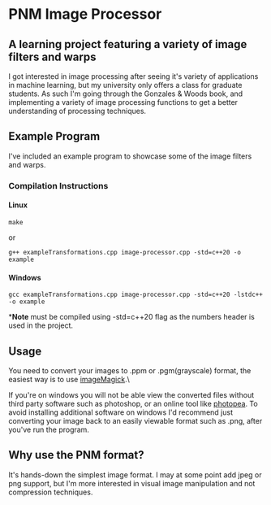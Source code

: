 # PNM Image Processor
## A learning project featuring a variety of image filters and warps
I got interested in image processing after seeing it's variety of applications in machine learning, but my university only offers a class for graduate students.
As such I'm going through the Gonzales & Woods book, and implementing a variety of image processing functions to get a better understanding of processing techniques.

## Example Program
I've included an example program to showcase some of the image filters and warps.
### Compilation Instructions
#### Linux
```
make
```
or
```
g++ exampleTransformations.cpp image-processor.cpp -std=c++20 -o example
```
#### Windows
```
gcc exampleTransformations.cpp image-processor.cpp -std=c++20 -lstdc++ -o example
```

***Note** must be compiled using -std=c++20 flag as the numbers header is used in the project.

## Usage
You need to convert your images to .ppm or .pgm(grayscale) format, the easiest way is to use [imageMagick](https://imagemagick.org/script/download.php).\

If you're on windows you will not be able view the converted files without third party software such as photoshop, or an online tool like [photopea](https://www.photopea.com/).
To avoid installing additional software on windows I'd recommend just converting your image back to an easily viewable format such as .png, after you've run the program.

## Why use the PNM format?
It's hands-down the simplest image format. I may at some point add jpeg or png support, but I'm more interested in visual image manipulation and not compression techniques.
